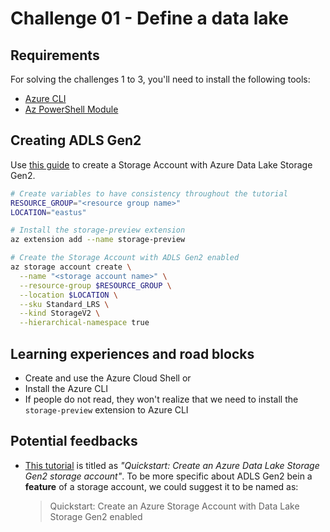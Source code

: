 # Challenge 01 - Define a data lake

## Requirements

For solving the challenges 1 to 3, you'll need to install the following tools:

- [Azure CLI](https://docs.microsoft.com/en-us/cli/azure/install-azure-cli?view=azure-cli-latest)
- [Az PowerShell Module](https://docs.microsoft.com/en-us/powershell/azure/install-az-ps?view=azps-1.7.0)

## Creating ADLS Gen2

Use [this guide](https://docs.microsoft.com/en-us/azure/storage/blobs/data-lake-storage-quickstart-create-account#create-an-account-using-azure-cli)
to create a Storage Account with Azure Data Lake Storage Gen2.

```bash
# Create variables to have consistency throughout the tutorial
RESOURCE_GROUP="<resource group name>"
LOCATION="eastus"

# Install the storage-preview extension
az extension add --name storage-preview

# Create the Storage Account with ADLS Gen2 enabled
az storage account create \
  --name "<storage account name>" \
  --resource-group $RESOURCE_GROUP \
  --location $LOCATION \
  --sku Standard_LRS \
  --kind StorageV2 \
  --hierarchical-namespace true
```

## Learning experiences and road blocks

- Create and use the Azure Cloud Shell or
- Install the Azure CLI
- If people do not read, they won't realize that we need to install
the `storage-preview` extension to Azure CLI

## Potential feedbacks

- [This tutorial](https://docs.microsoft.com/en-us/azure/storage/blobs/data-lake-storage-quickstart-create-account#create-an-account-using-azure-cli)
is titled as *"Quickstart: Create an Azure Data Lake Storage
Gen2 storage account"*. To be more specific about ADLS Gen2 bein a **feature**
of a storage account, we could suggest it to be named as:

    > Quickstart: Create an Azure Storage Account with Data Lake Storage Gen2 enabled